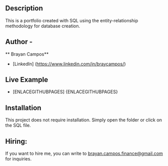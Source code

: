 ## Description

This is a portfolio created with SQL using the entity-relationship methodology for database creation.

## Author -
** Brayan Campos**

* [LinkedIn] (https://www.linkedin.com/in/braycampos/)


## Live Example
- [ENLACEGITHUBPAGES] {ENLACEGITHUBPAGES}

## Installation
This project does not require installation. Simply open the folder or click on the SQL file.

## Hiring:
If you want to hire me, you can write to brayan.campos.finance@gmail.com for inquiries.
